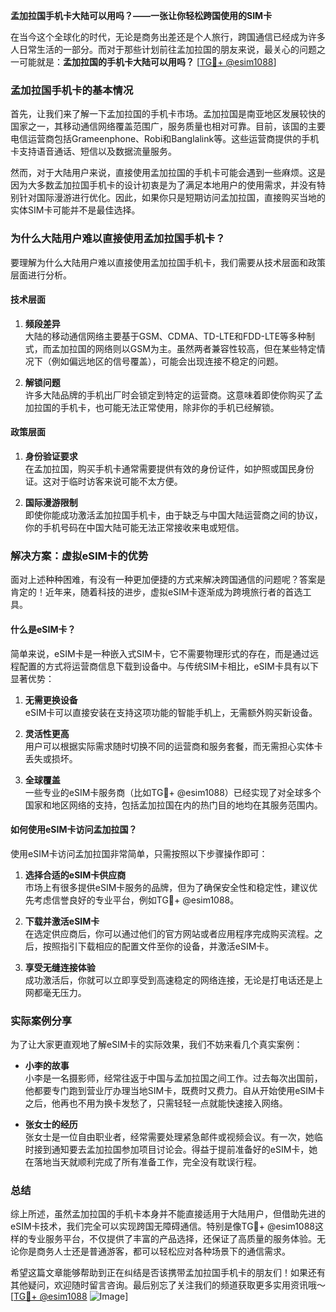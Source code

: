 **孟加拉国手机卡大陆可以用吗？——一张让你轻松跨国使用的SIM卡**

在当今这个全球化的时代，无论是商务出差还是个人旅行，跨国通信已经成为许多人日常生活的一部分。而对于那些计划前往孟加拉国的朋友来说，最关心的问题之一可能就是：**孟加拉国的手机卡大陆可以用吗？** [[TG💪+ @esim1088](https://t.me/s/esim1088)]

### 孟加拉国手机卡的基本情况

首先，让我们来了解一下孟加拉国的手机卡市场。孟加拉国是南亚地区发展较快的国家之一，其移动通信网络覆盖范围广，服务质量也相对可靠。目前，该国的主要电信运营商包括Grameenphone、Robi和Banglalink等。这些运营商提供的手机卡支持语音通话、短信以及数据流量服务。

然而，对于大陆用户来说，直接使用孟加拉国的手机卡可能会遇到一些麻烦。这是因为大多数孟加拉国手机卡的设计初衷是为了满足本地用户的使用需求，并没有特别针对国际漫游进行优化。因此，如果你只是短期访问孟加拉国，直接购买当地的实体SIM卡可能并不是最佳选择。

### 为什么大陆用户难以直接使用孟加拉国手机卡？

要理解为什么大陆用户难以直接使用孟加拉国手机卡，我们需要从技术层面和政策层面进行分析。

#### 技术层面

1. **频段差异**  
   大陆的移动通信网络主要基于GSM、CDMA、TD-LTE和FDD-LTE等多种制式，而孟加拉国的网络则以GSM为主。虽然两者兼容性较高，但在某些特定情况下（例如偏远地区的信号覆盖），可能会出现连接不稳定的问题。
   
2. **解锁问题**  
   许多大陆品牌的手机出厂时会锁定到特定的运营商。这意味着即使你购买了孟加拉国的手机卡，也可能无法正常使用，除非你的手机已经解锁。

#### 政策层面

1. **身份验证要求**  
   在孟加拉国，购买手机卡通常需要提供有效的身份证件，如护照或国民身份证。这对于临时访客来说可能不太方便。

2. **国际漫游限制**  
   即使你能成功激活孟加拉国手机卡，由于缺乏与中国大陆运营商之间的协议，你的手机号码在中国大陆可能无法正常接收来电或短信。

### 解决方案：虚拟eSIM卡的优势

面对上述种种困难，有没有一种更加便捷的方式来解决跨国通信的问题呢？答案是肯定的！近年来，随着科技的进步，虚拟eSIM卡逐渐成为跨境旅行者的首选工具。

#### 什么是eSIM卡？

简单来说，eSIM卡是一种嵌入式SIM卡，它不需要物理形式的存在，而是通过远程配置的方式将运营商信息下载到设备中。与传统SIM卡相比，eSIM卡具有以下显著优势：

1. **无需更换设备**  
   eSIM卡可以直接安装在支持这项功能的智能手机上，无需额外购买新设备。
   
2. **灵活性更高**  
   用户可以根据实际需求随时切换不同的运营商和服务套餐，而无需担心实体卡丢失或损坏。

3. **全球覆盖**  
   一些专业的eSIM卡服务商（比如TG💪+ @esim1088）已经实现了对全球多个国家和地区网络的支持，包括孟加拉国在内的热门目的地均在其服务范围内。

#### 如何使用eSIM卡访问孟加拉国？

使用eSIM卡访问孟加拉国非常简单，只需按照以下步骤操作即可：

1. **选择合适的eSIM卡供应商**  
   市场上有很多提供eSIM卡服务的品牌，但为了确保安全性和稳定性，建议优先考虑信誉良好的专业平台，例如TG💪+ @esim1088。

2. **下载并激活eSIM卡**  
   在选定供应商后，你可以通过他们的官方网站或者应用程序完成购买流程。之后，按照指引下载相应的配置文件至你的设备，并激活eSIM卡。

3. **享受无缝连接体验**  
   成功激活后，你就可以立即享受到高速稳定的网络连接，无论是打电话还是上网都毫无压力。

### 实际案例分享

为了让大家更直观地了解eSIM卡的实际效果，我们不妨来看几个真实案例：

- **小李的故事**  
  小李是一名摄影师，经常往返于中国与孟加拉国之间工作。过去每次出国前，他都要专门跑到营业厅办理当地SIM卡，既费时又费力。自从开始使用eSIM卡之后，他再也不用为换卡发愁了，只需轻轻一点就能快速接入网络。

- **张女士的经历**  
  张女士是一位自由职业者，经常需要处理紧急邮件或视频会议。有一次，她临时接到通知要去孟加拉国参加项目讨论会。得益于提前准备好的eSIM卡，她在落地当天就顺利完成了所有准备工作，完全没有耽误行程。

### 总结

综上所述，虽然孟加拉国的手机卡本身并不能直接适用于大陆用户，但借助先进的eSIM卡技术，我们完全可以实现跨国无障碍通信。特别是像TG💪+ @esim1088这样的专业服务平台，不仅提供了丰富的产品选择，还保证了高质量的服务体验。无论你是商务人士还是普通游客，都可以轻松应对各种场景下的通信需求。

希望这篇文章能够帮助到正在纠结是否该携带孟加拉国手机卡的朋友们！如果还有其他疑问，欢迎随时留言咨询。最后别忘了关注我们的频道获取更多实用资讯哦～ [[TG💪+ @esim1088](https://t.me/s/esim1088) ![Image](https://i.postimg.cc/4NQfJmqS/Snipaste-2025-05-13-00-14-12.png)]